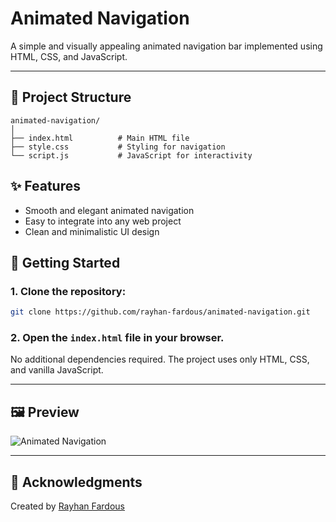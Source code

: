 
# Animated Navigation

A simple and visually appealing animated navigation bar implemented using HTML, CSS, and JavaScript.

---

## 📁 Project Structure

```
animated-navigation/
│
├── index.html          # Main HTML file
├── style.css           # Styling for navigation
└── script.js           # JavaScript for interactivity
```

## ✨ Features

- Smooth and elegant animated navigation
- Easy to integrate into any web project
- Clean and minimalistic UI design

## 🚀 Getting Started

### 1. Clone the repository:

```bash
git clone https://github.com/rayhan-fardous/animated-navigation.git
```

### 2. Open the `index.html` file in your browser.

No additional dependencies required. The project uses only HTML, CSS, and vanilla JavaScript.

---

## 🖼️ Preview

![Animated Navigation](https://rayhan-fardous.github.io/animated-navigation/)

---

## 🙌 Acknowledgments

Created by [Rayhan Fardous](https://github.com/rayhan-fardous)
